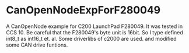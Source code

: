 # CanOpenNodeExpForF280049
A CanOpenNode example for C200 LaunchPad F280049.
It was tested in CCS 10. Be careful that the F280049's byte unit is 16bit. So I type defined int8_t as int16_t et. al.
Some driverlibs of c2000 are used. and modified some CAN drive funtions.
